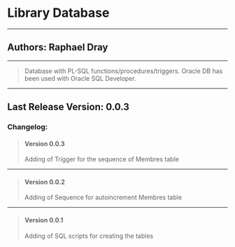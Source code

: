 # Library Database 
---
## Authors: Raphael Dray
---
> Database with PL-SQL functions/procedures/triggers.
> Oracle DB has been used with Oracle SQL Developer.
---
## Last Release Version: 0.0.3
### Changelog:
> #### Version 0.0.3
> Adding of Trigger for the sequence of Membres table
---
> #### Version 0.0.2
> Adding of Sequence for autoincrement Membres table
---
> #### Version 0.0.1
> Adding of SQL scripts for creating the tables

